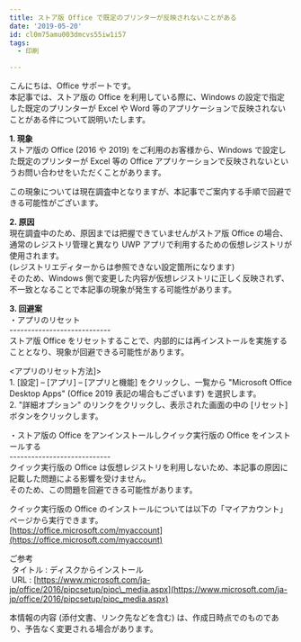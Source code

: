 ```yaml
---
title: ストア版 Office で既定のプリンターが反映されないことがある
date: '2019-05-20'
id: cl0m75amu003dmcvs55iw1i57
tags:
  - 印刷

---
```


こんにちは、Office サポートです。  
本記事では、ストア版の Office を利用している際に、Windows の設定で指定した既定のプリンターが Excel や Word 等のアプリケーションで反映されないことがある件について説明いたします。

**1\. 現象**  
ストア版の Office (2016 や 2019) をご利用のお客様から、Windows で設定した既定のプリンターが Excel 等の Office アプリケーションで反映されないというお問い合わせをいただくことがあります。

この現象については現在調査中となりますが、本記事でご案内する手順で回避できる可能性がございます。

**2\. 原因**  
現在調査中のため、原因までは把握できていませんがストア版 Office の場合、通常のレジストリ管理と異なり UWP アプリで利用するための仮想レジストリが使用されます。  
(レジストリエディターからは参照できない設定箇所になります)  
そのため、Windows 側で変更した内容が仮想レジストリに正しく反映されず、不一致となることで本記事の現象が発生する可能性があります。

**3\. 回避案**  
・アプリのリセット  
\----------------------------  
ストア版 Office をリセットすることで、内部的には再インストールを実施することとなり、現象が回避できる可能性があります。

<アプリのリセット方法\]>  
1\. \[設定\] – \[アプリ\] – \[アプリと機能\] をクリックし、一覧から "Microsoft Office Desktop Apps" (Office 2019 表記の場合もございます) を選択します。  
2\. "詳細オプション" のリンクをクリックし、表示された画面の中の \[リセット\] ボタンをクリックします。

・ストア版の Office をアンインストールしクイック実行版の Office をインストールする  
\----------------------------  
クイック実行版の Office は仮想レジストリを利用しないため、本記事の原因に記載した問題による影響を受けません。  
そのため、この問題を回避できる可能性があります。

クイック実行版の Office のインストールについては以下の「マイアカウント」ページから実行できます。  
[https://office.microsoft.com/myaccount](https://office.microsoft.com/myaccount)

ご参考  
 タイトル : ディスクからインストール  
 URL : [https://www.microsoft.com/ja-jp/office/2016/pipcsetup/pipc\_media.aspx](https://www.microsoft.com/ja-jp/office/2016/pipcsetup/pipc_media.aspx)

本情報の内容 (添付文書、リンク先などを含む) は、作成日時点でのものであり、予告なく変更される場合があります。